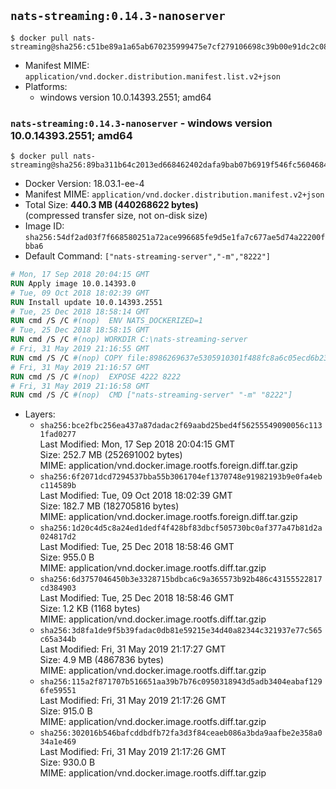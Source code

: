 ## `nats-streaming:0.14.3-nanoserver`

```console
$ docker pull nats-streaming@sha256:c51be89a1a65ab670235999475e7cf279106698c39b00e91dc2c0867725123da
```

-	Manifest MIME: `application/vnd.docker.distribution.manifest.list.v2+json`
-	Platforms:
	-	windows version 10.0.14393.2551; amd64

### `nats-streaming:0.14.3-nanoserver` - windows version 10.0.14393.2551; amd64

```console
$ docker pull nats-streaming@sha256:89ba311b64c2013ed668462402dafa9bab07b6919f546fc56046840c404466e4
```

-	Docker Version: 18.03.1-ee-4
-	Manifest MIME: `application/vnd.docker.distribution.manifest.v2+json`
-	Total Size: **440.3 MB (440268622 bytes)**  
	(compressed transfer size, not on-disk size)
-	Image ID: `sha256:54df2ad03f7f668580251a72ace996685fe9d5e1fa7c677ae5d74a22200fbba6`
-	Default Command: `["nats-streaming-server","-m","8222"]`

```dockerfile
# Mon, 17 Sep 2018 20:04:15 GMT
RUN Apply image 10.0.14393.0
# Tue, 09 Oct 2018 18:02:39 GMT
RUN Install update 10.0.14393.2551
# Tue, 25 Dec 2018 18:58:14 GMT
RUN cmd /S /C #(nop)  ENV NATS_DOCKERIZED=1
# Tue, 25 Dec 2018 18:58:15 GMT
RUN cmd /S /C #(nop) WORKDIR C:\nats-streaming-server
# Fri, 31 May 2019 21:16:55 GMT
RUN cmd /S /C #(nop) COPY file:8986269637e5305910301f488fc8a6c05ecd6b232ebdb75f36b40f8ef927c936 in nats-streaming-server.exe 
# Fri, 31 May 2019 21:16:57 GMT
RUN cmd /S /C #(nop)  EXPOSE 4222 8222
# Fri, 31 May 2019 21:16:58 GMT
RUN cmd /S /C #(nop)  CMD ["nats-streaming-server" "-m" "8222"]
```

-	Layers:
	-	`sha256:bce2fbc256ea437a87dadac2f69aabd25bed4f56255549090056c1131fad0277`  
		Last Modified: Mon, 17 Sep 2018 20:04:15 GMT  
		Size: 252.7 MB (252691002 bytes)  
		MIME: application/vnd.docker.image.rootfs.foreign.diff.tar.gzip
	-	`sha256:6f2071dcd7294537bba55b3061704ef1370748e91982193b9e0fa4ebc114589b`  
		Last Modified: Tue, 09 Oct 2018 18:02:39 GMT  
		Size: 182.7 MB (182705816 bytes)  
		MIME: application/vnd.docker.image.rootfs.foreign.diff.tar.gzip
	-	`sha256:1d20c4d5c8a24ed1dedf4f428bf83dbcf505730bc0af377a47b81d2a024817d2`  
		Last Modified: Tue, 25 Dec 2018 18:58:46 GMT  
		Size: 955.0 B  
		MIME: application/vnd.docker.image.rootfs.diff.tar.gzip
	-	`sha256:6d3757046450b3e3328715bdbca6c9a365573b92b486c43155522817cd384903`  
		Last Modified: Tue, 25 Dec 2018 18:58:46 GMT  
		Size: 1.2 KB (1168 bytes)  
		MIME: application/vnd.docker.image.rootfs.diff.tar.gzip
	-	`sha256:3d8fa1de9f5b39fadac0db81e59215e34d40a82344c321937e77c565c65a344b`  
		Last Modified: Fri, 31 May 2019 21:17:27 GMT  
		Size: 4.9 MB (4867836 bytes)  
		MIME: application/vnd.docker.image.rootfs.diff.tar.gzip
	-	`sha256:115a2f871707b516651aa39b7b76c0950318943d5adb3404eabaf1296fe59551`  
		Last Modified: Fri, 31 May 2019 21:17:26 GMT  
		Size: 915.0 B  
		MIME: application/vnd.docker.image.rootfs.diff.tar.gzip
	-	`sha256:302016b546bafcddbdfb72fa3d3f84ceaeb086a3bda9aafbe2e358a034a1e469`  
		Last Modified: Fri, 31 May 2019 21:17:26 GMT  
		Size: 930.0 B  
		MIME: application/vnd.docker.image.rootfs.diff.tar.gzip
